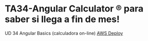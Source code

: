 # TA34-Angular Calculator :registered: para saber si llega a fin de mes!
UD 34 Angular Basics (calculadora on-line) [AWS Deploy](https://main.d2tpmp8ur2xakn.amplifyapp.com)

